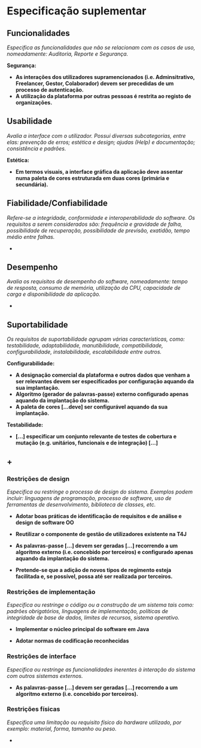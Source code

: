 # Especificação suplementar

## Funcionalidades

*Especifica as funcionalidades que não se relacionam com os casos de
uso, nomeadamente: Auditoria, Reporte e Segurança.*

**Segurança:**
  
- **As interações dos utilizadores supramencionados (i.e. Adminsitrativo, Freelancer, Gestor, Colaborador) devem ser precedidas de um processo de autenticação.**
- **A utilização da plataforma por outras pessoas é restrita ao registo de organizações.**


## Usabilidade

*Avalia a interface com o utilizador. Possui diversas subcategorias,
entre elas: prevenção de erros; estética e design; ajudas (Help) e
documentação; consistência e padrões.*

**Estética:**

- **Em termos visuais, a interface gráfica da aplicação deve assentar numa paleta de cores estruturada em duas cores (primária e secundária).**


## Fiabilidade/Confiabilidade
*Refere-se a integridade, conformidade e interoperabilidade do software. Os requisitos a serem considerados são: frequência e gravidade de falha, possibilidade de recuperação, possibilidade de previsão, exatidão, tempo médio entre falhas.*

-

## Desempenho
*Avalia os requisitos de desempenho do software, nomeadamente: tempo de resposta, consumo de memória, utilização da CPU, capacidade de carga e disponibilidade da aplicação.*

-

## Suportabilidade
*Os requisitos de suportabilidade agrupam várias características, como:
testabilidade, adaptabilidade, manutibilidade, compatibilidade,
configurabilidade, instalabilidade, escalabilidade entre outros.*

**Configurabilidade:**

- **A designação comercial da plataforma e outros dados que venham a ser relevantes devem ser especificados por configuração aquando da sua implantação.**
- **Algoritmo (gerador de palavras-passe) externo configurado apenas aquando da implantação do sistema.**
- **A paleta de cores [...deve] ser configurável aquando da sua implantação.**

**Testabilidade:**

- **[...] especificar um conjunto relevante de testes de cobertura e mutação (e.g. unitários, funcionais e de integração) [...]**



## +

### Restrições de design

*Especifica ou restringe o processo de design do sistema. Exemplos podem incluir: linguagens de programação, processo de software, uso de ferramentas de desenvolvimento, biblioteca de classes, etc.*

- **Adotar boas práticas de identificação de requisitos e de análise e design de software OO**

- **Reutilizar o componente de gestão de utilizadores existente na T4J**

- **As palavras-passe [...] devem ser geradas [...] recorrendo a um algoritmo externo (i.e. concebido por terceiros) e configurado apenas aquando da implantação
  do sistema.**
  
- **Pretende-se que a adição de novos tipos de regimento esteja facilitada e, se possível, possa até ser realizada por terceiros.**
 


### Restrições de implementação

*Especifica ou restringe o código ou a construção de um sistema tais
como: padrões obrigatórios, linguagens de implementação, políticas de
integridade de base de dados, limites de recursos, sistema operativo.*

- **Implementar o núcleo principal do software em Java**
 
- **Adotar normas de codificação reconhecidas**

### Restrições de interface

*Especifica ou restringe as funcionalidades inerentes à interação do
sistema com outros sistemas externos.* 

- **As palavras-passe [...] devem ser geradas [...] recorrendo a um algoritmo externo (i.e. concebido por terceiros).**

### Restrições físicas

*Especifica uma limitação ou requisito físico do hardware utilizado, por
exemplo: material, forma, tamanho ou peso.*

- 